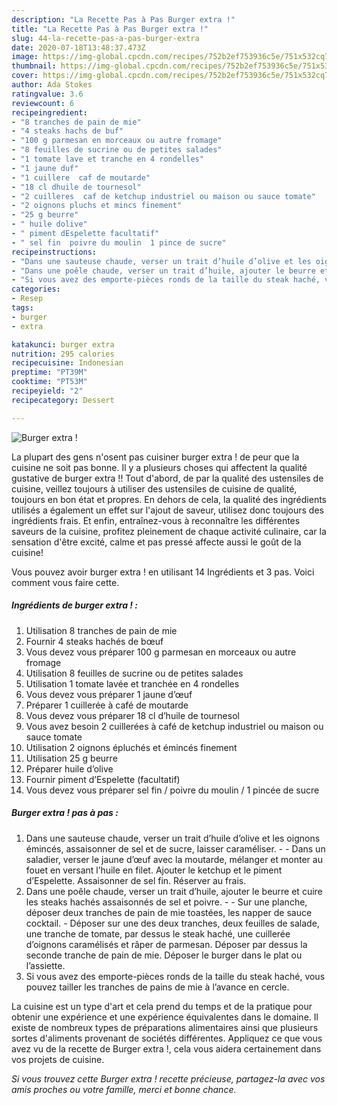 ```yaml
---
description: "La Recette Pas à Pas Burger extra !"
title: "La Recette Pas à Pas Burger extra !"
slug: 44-la-recette-pas-a-pas-burger-extra
date: 2020-07-18T13:48:37.473Z
image: https://img-global.cpcdn.com/recipes/752b2ef753936c5e/751x532cq70/burger-extra-photo-principale-de-la-recette.jpg
thumbnail: https://img-global.cpcdn.com/recipes/752b2ef753936c5e/751x532cq70/burger-extra-photo-principale-de-la-recette.jpg
cover: https://img-global.cpcdn.com/recipes/752b2ef753936c5e/751x532cq70/burger-extra-photo-principale-de-la-recette.jpg
author: Ada Stokes
ratingvalue: 3.6
reviewcount: 6
recipeingredient:
- "8 tranches de pain de mie"
- "4 steaks hachs de buf"
- "100 g parmesan en morceaux ou autre fromage"
- "8 feuilles de sucrine ou de petites salades"
- "1 tomate lave et tranche en 4 rondelles"
- "1 jaune duf"
- "1 cuillere  caf de moutarde"
- "18 cl dhuile de tournesol"
- "2 cuilleres  caf de ketchup industriel ou maison ou sauce tomate"
- "2 oignons pluchs et mincs finement"
- "25 g beurre"
- " huile dolive"
- " piment dEspelette facultatif"
- " sel fin  poivre du moulin  1 pince de sucre"
recipeinstructions:
- "Dans une sauteuse chaude, verser un trait d’huile d’olive et les oignons émincés, assaisonner de sel et de sucre, laisser caraméliser.  Dans un saladier, verser le jaune d’œuf avec la moutarde, mélanger et monter au fouet en versant l’huile en filet. Ajouter le ketchup et le piment d’Espelette. Assaisonner de sel fin. Réserver au frais."
- "Dans une poêle chaude, verser un trait d’huile, ajouter le beurre et cuire les steaks hachés assaisonnés de sel et poivre.  Sur une planche, déposer deux tranches de pain de mie toastées, les napper de sauce cocktail. Déposer sur une des deux tranches, deux feuilles de salade, une tranche de tomate, par dessus le steak haché, une cuillerée d’oignons caramélisés et râper de parmesan. Déposer par dessus la seconde tranche de pain de mie. Déposer le burger dans le plat ou l’assiette."
- "Si vous avez des emporte-pièces ronds de la taille du steak haché, vous pouvez tailler les tranches de pains de mie à l’avance en cercle."
categories:
- Resep
tags:
- burger
- extra

katakunci: burger extra 
nutrition: 295 calories
recipecuisine: Indonesian
preptime: "PT39M"
cooktime: "PT53M"
recipeyield: "2"
recipecategory: Dessert

---
```



![Burger extra !](https://img-global.cpcdn.com/recipes/752b2ef753936c5e/751x532cq70/burger-extra-photo-principale-de-la-recette.jpg)

La plupart des gens n'osent pas cuisiner burger extra ! de peur que la cuisine ne soit pas bonne. Il y a plusieurs choses qui affectent la qualité gustative de burger extra !! Tout d'abord, de par la qualité des ustensiles de cuisine, veillez toujours à utiliser des ustensiles de cuisine de qualité, toujours en bon état et propres. En dehors de cela, la qualité des ingrédients utilisés a également un effet sur l'ajout de saveur, utilisez donc toujours des ingrédients frais. Et enfin, entraînez-vous à reconnaître les différentes saveurs de la cuisine, profitez pleinement de chaque activité culinaire, car la sensation d'être excité, calme et pas pressé affecte aussi le goût de la cuisine!

<!--inarticleads1-->

Vous pouvez avoir burger extra ! en utilisant 14 Ingrédients et 3 pas. Voici comment vous faire cette.

##### Ingrédients de burger extra ! :

1. Utilisation 8 tranches de pain de mie
1. Fournir 4 steaks hachés de bœuf
1. Vous devez vous préparer 100 g parmesan en morceaux ou autre fromage
1. Utilisation 8 feuilles de sucrine ou de petites salades
1. Utilisation 1 tomate lavée et tranchée en 4 rondelles
1. Vous devez vous préparer 1 jaune d’œuf
1. Préparer 1 cuillerée à café de moutarde
1. Vous devez vous préparer 18 cl d’huile de tournesol
1. Vous avez besoin 2 cuillerées à café de ketchup industriel ou maison ou sauce tomate
1. Utilisation 2 oignons épluchés et émincés finement
1. Utilisation 25 g beurre
1. Préparer  huile d’olive
1. Fournir  piment d’Espelette (facultatif)
1. Vous devez vous préparer  sel fin / poivre du moulin / 1 pincée de sucre




<!--inarticleads2-->

##### Burger extra ! pas à pas :

1. Dans une sauteuse chaude, verser un trait d’huile d’olive et les oignons émincés, assaisonner de sel et de sucre, laisser caraméliser. -  - Dans un saladier, verser le jaune d’œuf avec la moutarde, mélanger et monter au fouet en versant l’huile en filet. Ajouter le ketchup et le piment d’Espelette. Assaisonner de sel fin. Réserver au frais.
1. Dans une poêle chaude, verser un trait d’huile, ajouter le beurre et cuire les steaks hachés assaisonnés de sel et poivre. -  - Sur une planche, déposer deux tranches de pain de mie toastées, les napper de sauce cocktail. - Déposer sur une des deux tranches, deux feuilles de salade, une tranche de tomate, par dessus le steak haché, une cuillerée d’oignons caramélisés et râper de parmesan. Déposer par dessus la seconde tranche de pain de mie. Déposer le burger dans le plat ou l’assiette.
1. Si vous avez des emporte-pièces ronds de la taille du steak haché, vous pouvez tailler les tranches de pains de mie à l’avance en cercle.




<!--inarticleads1-->

<p>
La cuisine est un type d'art et cela prend du temps et de la pratique pour obtenir une expérience et une expérience équivalentes dans le domaine. Il existe de nombreux types de préparations alimentaires ainsi que plusieurs sortes d'aliments provenant de sociétés différentes. Appliquez ce que vous avez vu de la recette de Burger extra !, cela vous aidera certainement dans vos projets de cuisine.
</p>

<p>
<i>Si vous trouvez cette Burger extra ! recette précieuse, partagez-la avec vos amis proches ou votre famille, merci et bonne chance.</i>
</p>
